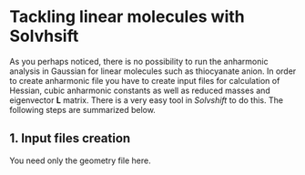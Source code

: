 Tackling linear molecules with Solvhsift
========================================

As you perhaps noticed, there is no possibility to run the anharmonic analysis
in Gaussian for linear molecules such as thiocyanate anion. In order to create 
anharmonic file you have to create input files for calculation of Hessian, cubic
anharmonic constants as well as reduced masses and eigenvector **L** matrix.
There is a very easy tool in *Solvshift* to do this. The following steps are 
summarized below.

## 1. Input files creation

You need only the geometry file here.
